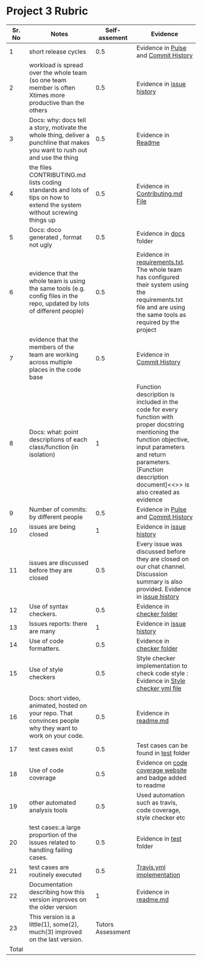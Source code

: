 # Project 3 Rubric


Sr. No| Notes|Self-assement|Evidence|
|----|--------|------|-------|
1| short release cycles | 0.5 | Evidence in [Pulse](https://github.com/SEProjGrp5/ScheduleBot/pulse) and [Commit History](https://github.com/SEProjGrp5/ScheduleBot/commits/main) |
2| workload is spread over the whole team (so one team member is often Xtimes more productive than the others| 0.5 | Evidence in [issue history](https://github.com/SEProjGrp5/ScheduleBot/projects/2)|
3| Docs: why: docs tell a story, motivate the whole thing, deliver a punchline that makes you want to rush out and use the thing|0.5| Evidence in [Readme](https://github.com/SEProjGrp5/ScheduleBot#readme)|
4| 	the files CONTRIBUTING.md lists coding standards and lots of tips on how to extend the system without screwing things up|0.5|Evidence in [Contributing.md File](https://github.com/SEProjGrp5/ScheduleBot/blob/main/CONTRIBUTING.md)|
5| Docs: doco generated , format not ugly| 0.5 | Evidence in [docs](https://github.com/SEProjGrp5/ScheduleBot/tree/main/docs) folder|
6| evidence that the whole team is using the same tools (e.g. config files in the repo, updated by lots of different people)|0.5|Evidence in [requirements.txt](https://github.com/SEProjGrp5/ScheduleBot/blob/main/requirements.txt). The whole team has configured their system using the requirements.txt file and are using the same tools as required by the project|
7| evidence that the members of the team are working across multiple places in the code base |0.5| Evidence in [Commit History](https://github.com/SEProjGrp5/ScheduleBot/commits/main)|
8|Docs: what: point descriptions of each class/function (in isolation)| 1 | Function description is included in the code for every function with proper docstring mentioning the function objective, input parameters and return parameters. [Function description document]<<>> is also created as evidence|
9|Number of commits: by different people |0.5| Evidence in [Pulse](https://github.com/SEProjGrp5/slash/pulse) and [Commit History](https://github.com/SEProjGrp5/ScheduleBot/commits/main)|
10|issues are being closed|1|Evidence in [issue history](https://github.com/SEProjGrp5/ScheduleBot/projects/2)|
11| issues are discussed before they are closed |0.5| Every issue was discussed before they are closed on our chat channel. Discussion summary is also provided. Evidence in [issue history](https://github.com/SEProjGrp5/ScheduleBot/projects/2)|
12|Use of syntax checkers.|0.5|  Evidence in [checker folder](https://github.com/SEProjGrp5/ScheduleBot/tree/main/checkers)| 
13| Issues reports: there are many|1| Evidence in [issue history](https://github.com/SEProjGrp5/ScheduleBot/projects/2)|
14|	Use of code formatters. |0.5| Evidence in [checker folder](https://github.com/SEProjGrp5/ScheduleBot/tree/main/checkers) |
15| Use of style checkers |0.5|Style checker implementation to check code style : Evidence in [Style checker yml file](https://github.com/SEProjGrp5/ScheduleBot/blob/main/checkers/PycharmStyleSyntax.xml)|
16|	Docs: short video, animated, hosted on your repo. That convinces people why they want to work on your code. | 0.5 | Evidence in [readme.md](https://github.com/SEProjGrp5/ScheduleBot#schedulebot)|
17| test cases exist |0.5| Test cases can be found in [test](https://github.com/SEProjGrp5/ScheduleBot/tree/main/test) folder|
18| Use of code coverage|0.5|Evidence on [code coverage website](https://app.codecov.io/gh/SEProjGrp5/ScheduleBot) and badge added to readme|--
19| other automated analysis tools|0.5| Used automation such as travis, code coverage, style checker etc |
20| test cases:.a large proportion of the issues related to handling failing cases.|0.5|Evidence in [test](https://github.com/SEProjGrp5/slash/blob/main/.github/workflows/workflow.yml) folder|
21| test cases are routinely executed|0.5 | [Travis.yml implementation](https://github.com/SEProjGrp5/ScheduleBot/blob/main/.travis.yml)|
22| Documentation describing how this version improves on the older version|1| Evidence in [readme.md](https://github.com/SEProjGrp5/ScheduleBot/blob/main/README.md#whats-new-in-v3)|
23| This version is a little(1), some(2), much(3) improved on the last version.| Tutors Assessment ||
Total| |  |

